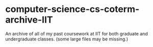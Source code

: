 # computer-science-cs-coterm-archive-IIT
An archive of all of my past coursework at IIT for both graduate and undergraduate classes. (some large files may be missing.)
